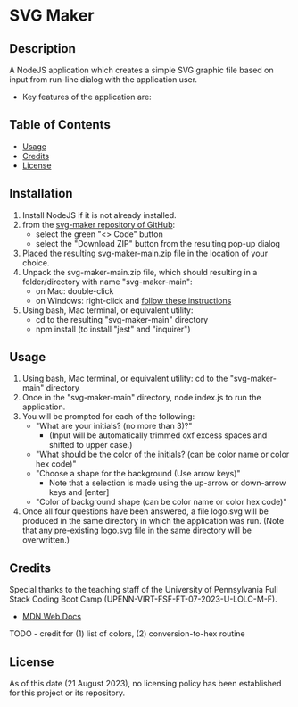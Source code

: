 # SVG Maker

## Description

A NodeJS application which creates a simple SVG graphic file based on input
from run-line dialog with the application user.

- Key features of the application are:

## Table of Contents

- [Usage](#usage)
- [Credits](#credits)
- [License](#license)

## Installation

1. Install NodeJS if it is not already installed.
2. from the [svg-maker repository of GitHub](https://github.com/stevreut/svg-maker):
    - select the green "<> Code" button
    - select the "Download ZIP" button from the resulting pop-up dialog
3. Placed the resulting svg-maker-main.zip file in the location of your choice.
4. Unpack the svg-maker-main.zip file, which should resulting in a folder/directory with name "svg-maker-main":
    - on Mac: double-click
    - on Windows: right-click and [follow these instructions](https://support.microsoft.com/en-us/windows/zip-and-unzip-files-f6dde0a7-0fec-8294-e1d3-703ed85e7ebc)
5. Using bash, Mac terminal, or equivalent utility:
    - cd to the resulting "svg-maker-main" directory
    - npm install (to install "jest" and "inquirer") 

## Usage

1. Using bash, Mac terminal, or equivalent utility: cd to the "svg-maker-main" directory
2. Once in the "svg-maker-main" directory, node index.js to run the application.
3. You will be prompted for each of the following:
    - "What are your initials? (no more than 3)?"
        - (Input will be automatically trimmed oxf excess spaces and shifted to upper case.)
    - "What should be the color of the initials? (can be color name or color hex code)"
    - "Choose a shape for the background (Use arrow keys)"
        - Note that a selection is made using the up-arrow or down-arrow keys and [enter]
    - "Color of background shape (can be color name or color hex code)"
4. Once all four questions have been answered, a file logo.svg will be produced in the same directory in which the application was run.  (Note that any pre-existing logo.svg file in the same directory will be overwritten.)

## Credits

Special thanks to the teaching staff of the University of Pennsylvania Full Stack Coding Boot Camp (UPENN-VIRT-FSF-FT-07-2023-U-LOLC-M-F).


- [MDN Web Docs](https://developer.mozilla.org/en-US/)

TODO - credit for (1) list of colors, (2) conversion-to-hex routine

## License

As of this date (21 August 2023), no licensing policy has been established for this project or its repository.
